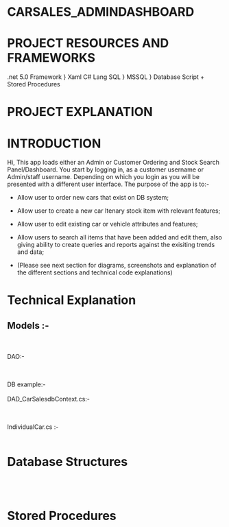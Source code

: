 # CARSALES_ADMINDASHBOARD


# PROJECT RESOURCES AND FRAMEWORKS

.net 5.0 Framework } Xaml
C# Lang
SQL } MSSQL } Database Script + Stored Procedures



# PROJECT EXPLANATION

# INTRODUCTION

Hi, This app loads either an Admin or Customer Ordering and Stock Search Panel/Dashboard.  You start by logging in, as a customer username or Admin/staff username.  Depending on which you login as you will be presented with a different user interface.  The purpose of the app is to:-

* Allow user to order new cars that exist on DB system;
* Allow user to create a new car Itenary stock item with relevant features;
* Allow user to edit existing car or vehicle attributes and features;
* Allow users to search all items that have been added and edit them, also giving ability to create queries and reports against the exisiting trends and data;

* (Please see next section for diagrams, screenshots and explanation of the different sections and technical code explanations)






# Technical Explanation



## Models :-
<br></br>
DAO:-






<br></br>
DB example:-
<br></br>
DAD_CarSalesdbContext.cs:-









<br></br>
IndividualCar.cs   :-
<br></br>



















# Database Structures
<br></br>









# Stored Procedures
<br></br>

